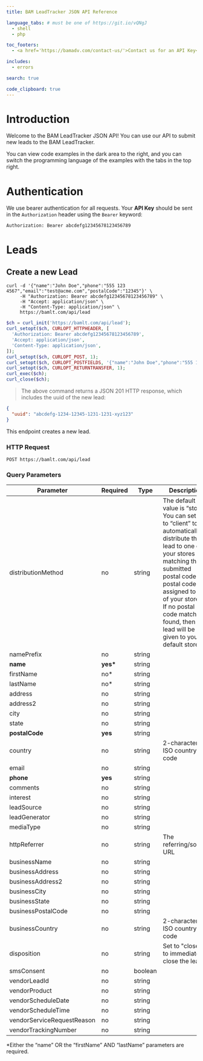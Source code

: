 ```yaml
---
title: BAM LeadTracker JSON API Reference

language_tabs: # must be one of https://git.io/vQNgJ
  - shell
  - php

toc_footers:
  - <a href='https://bamadv.com/contact-us/'>Contact us for an API Key</a>

includes:
  - errors

search: true

code_clipboard: true
---
```


# Introduction

Welcome to the BAM LeadTracker JSON API! You can use our API to submit new leads to the BAM LeadTracker.

You can view code examples in the dark area to the right, and you can switch the programming language of the examples with the tabs in the top right.

# Authentication

We use bearer authentication for all requests. Your **API Key** should be sent in the `Authorization` header using the `Bearer` keyword:

`Authorization: Bearer abcdefg12345678123456789`

# Leads

## Create a new Lead

```shell
curl -d '{"name":"John Doe","phone":"555 123 4567","email":"test@acme.com","postalCode":"12345"}' \
     -H "Authorization: Bearer abcdefg12345678123456789" \
     -H "Accept: application/json" \
     -H "Content-Type: application/json" \
     https://bamlt.com/api/lead
```

```php
$ch = curl_init('https://bamlt.com/api/lead');
curl_setopt($ch, CURLOPT_HTTPHEADER, [
  'Authorization: Bearer abcdefg12345678123456789',
  'Accept: application/json',
  'Content-Type: application/json',
]);
curl_setopt($ch, CURLOPT_POST, 1);
curl_setopt($ch, CURLOPT_POSTFIELDS, '{"name":"John Doe","phone":"555 123 4567","email":"test@acme.com","postalCode":"12345"}');
curl_setopt($ch, CURLOPT_RETURNTRANSFER, 1);
curl_exec($ch);
curl_close($ch);
```

> The above command returns a JSON 201 HTTP response, which includes the uuid of the new lead:

```json
{
  "uuid": "abcdefg-1234-12345-1231-1231-xyz123"
}
```

This endpoint creates a new lead.

### HTTP Request

`POST https://bamlt.com/api/lead`

### Query Parameters

Parameter | Required | Type | Description
--------- | -------- | ---- | -----------
distributionMethod | no | string | The default value is “store”. You can set this to “client” to automatically distribute the lead to one of your stores by matching the submitted postal code to a postal code assigned to one of your stores. If no postal code match is found, then the lead will be given to your default store.
namePrefix | no | string | 
<b>name</b> | <b>yes*</b> | string | 
firstName | no* | string | 
lastName | no* | string | 
address | no | string | 
address2 | no | string | 
city | no | string | 
state | no | string | 
<b>postalCode</b> | <b>yes</b> | string | 
country | no | string | 2-character ISO country code
email | no | string | 
<b>phone</b> | <b>yes</b> | string | 
comments | no | string | 
interest | no | string | 
leadSource | no | string | 
leadGenerator | no | string | 
mediaType | no | string | 
httpReferrer | no | string | The referring/source URL
businessName | no | string | 
businessAddress | no | string | 
businessAddress2 | no | string | 
businessCity | no | string | 
businessState | no | string | 
businessPostalCode | no | string | 
businessCountry | no | string | 2-character ISO country code
disposition | no | string | Set to "closed" to immediately close the lead
smsConsent | no | boolean | 
vendorLeadId | no | string | 
vendorProduct | no | string | 
vendorScheduleDate | no | string | 
vendorScheduleTime | no | string | 
vendorServiceRequestReason | no | string | 
vendorTrackingNumber | no | string | 

*Either the “name” OR the “firstName” AND “lastName” parameters are required.
